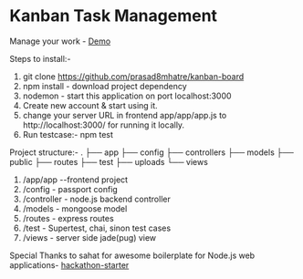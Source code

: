 # Kanban Task Management
Manage your work - [Demo]

Steps to install:-
1. git clone https://github.com/prasad8mhatre/kanban-board
2. npm install - download project dependency
3. nodemon - start this application on port localhost:3000
4. Create new account & start using it.
5. change your server URL in frontend app/app/app.js to http://localhost:3000/ for running it locally.
5. Run testcase:- npm test

Project structure:-
.
├── app
├── config
├── controllers
├── models
├── public
├── routes
├── test
├── uploads
└── views

1. /app/app --frontend project
2. /config - passport config
3. /controller - node.js backend controller
4. /models - mongoose model
5. /routes - express routes
6. /test - Supertest, chai, sinon test cases
7. /views - server side jade(pug) view

Special Thanks to sahat for awesome boilerplate for Node.js web applications-   [hackathon-starter]

 [Demo]: https://pure-tor-16517.herokuapp.com/ 
 [hackathon-starter]: https://github.com/sahat/hackathon-starter 
